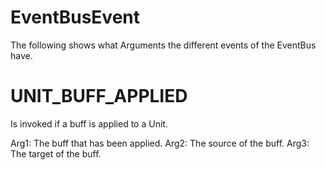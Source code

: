 # EventBusEvent

The following shows what Arguments the different events of the EventBus have.

# UNIT_BUFF_APPLIED
Is invoked if a buff is applied to a Unit.

Arg1: The buff that has been applied.
Arg2: The source of the buff.
Arg3: The target of the buff.